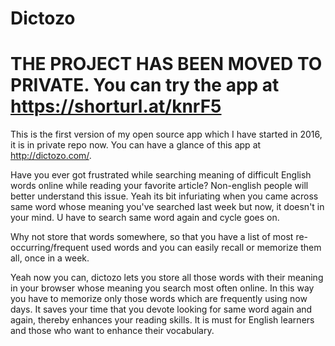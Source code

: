 # Dictozo

# THE PROJECT HAS BEEN MOVED TO PRIVATE. You can try the app at https://shorturl.at/knrF5

This is the first version of my open source app which I have started in 2016, it is in private repo now. You can have a glance of this app at http://dictozo.com/.

Have you ever got frustrated while searching meaning of difficult English words online while reading your favorite article? Non-english people will better understand this issue. Yeah its bit infuriating when you came across same word whose meaning you've searched last week but now, it doesn't in your mind. U have to search same word again and cycle goes on.

Why not store that words somewhere, so that you have a list of most re-occurring/frequent used words and you can easily recall or memorize them all, once in a week.

Yeah now you can, dictozo lets you store all those words with their meaning in your browser whose meaning you search most often online. In this way you have to memorize only those words which are frequently using now days. It saves your time that you devote looking for same word again and again, thereby enhances your reading skills. It is must for English learners and those who want to enhance their vocabulary.

